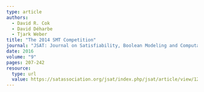 ```yaml
---
type: article
authors:
  - David R. Cok
  - David Déharbe
  - Tjark Weber
title: "The 2014 SMT Competition"
journal: "JSAT: Journal on Satisfiability, Boolean Modeling and Computation"
date: 2016
volume: "9"
pages: 207-242
resource:
  type: url
  value: https://satassociation.org/jsat/index.php/jsat/article/view/122
---
```

